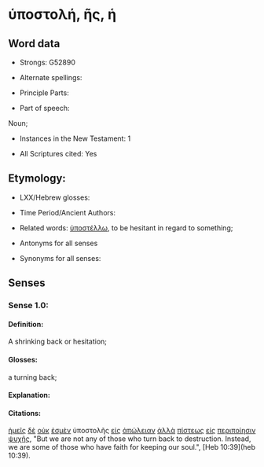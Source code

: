 # ὑποστολή, ῆς, ἡ

<!-- Status: S2=NeedsFinalCheck -->
<!-- Lexica used for edits: BDAG, FFM, LN, A-S -->

## Word data

* Strongs: G52890

* Alternate spellings:

* Principle Parts: 

* Part of speech: 

Noun;

* Instances in the New Testament: 1

* All Scriptures cited: Yes

## Etymology: 

* LXX/Hebrew glosses: 

* Time Period/Ancient Authors: 

* Related words: [ὑποστέλλω](../G52880/01.md), to be hesitant in regard to something;

* Antonyms for all senses

* Synonyms for all senses: 

## Senses 

### Sense 1.0:

#### Definition: 

A shrinking back or hesitation;

#### Glosses:

a turning back;

#### Explanation:

#### Citations:

[ἡμεῖς](../G14730/01.md) [δὲ](../G11610/01.md) [οὐκ](../G37560/01.md) [ἐσμὲν](../G99999/01.md) ὑποστολῆς [εἰς](../G15190/01.md) [ἀπώλειαν](../G06840/01.md) [ἀλλὰ](../G02350/01.md) [πίστεως](../G41020/01.md) [εἰς](../G15190/01.md) [περιποίησιν](../G40470/01.md) [ψυχῆς](../G55900/01.md), 
"But we are not any of those who turn back to destruction. Instead, we are some of those who have faith for keeping our soul.", 
[Heb 10:39](heb 10:39).
